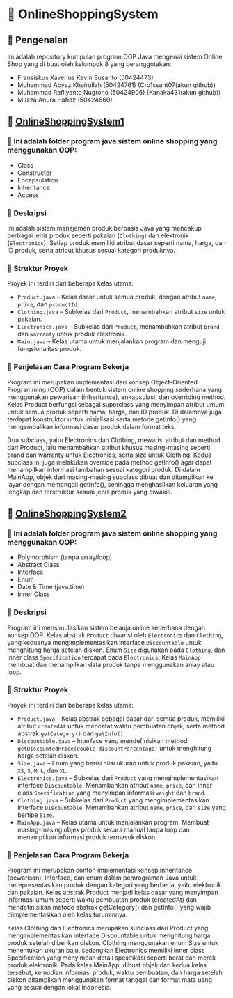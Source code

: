 # 🛒 OnlineShoppingSystem

## 👋 Pengenalan
Ini adalah repository kumpulan program OOP Java mengenai sistem Online Shop yang di buat oleh kelompok 8 yang beranggotakan:

- Fransiskus Xaverius Kevin Susanto (50424473)
- Muhammad Abyaz Khairullah (50424761) (Cro1ssant07(akun github))
- Muhammad Rafliyanto Nugroho (50424906) (Kanaka431(akun github))
- M Izza Anura Hafidz (50424660)

## 🛒 [OnlineShoppingSystem1](https://github.com/FransiskusXaveriusKevinSusanto/OnlineShoppingSystem/tree/main/OnlineShoppingSystem1)

### 🧠 Ini adalah folder program java sistem online shopping yang menggunakan OOP:
- Class
- Constructor
- Encapsulation
- Inheritance
- Access

### 📜 Deskripsi
Ini adalah sistem manajemen produk berbasis Java yang mencakup berbagai jenis produk seperti pakaian (`Clothing`) dan elektronik (`Electronics`). Setiap produk memiliki atribut dasar seperti nama, harga, dan ID produk, serta atribut khusus sesuai kategori produknya.

### 📁 Struktur Proyek
Proyek ini terdiri dari beberapa kelas utama:
- `Product.java` – Kelas dasar untuk semua produk, dengan atribut `name`, `price`, dan `productId`.
- `Clothing.java` – Subkelas dari `Product`, menambahkan atribut `size` untuk pakaian.
- `Electronics.java` – Subkelas dari `Product`, menambahkan atribut `brand` dan `warranty` untuk produk elektronik.
- `Main.java` – Kelas utama untuk menjalankan program dan menguji fungsionalitas produk.

### 📘 Penjelasan Cara Program Bekerja

Program ini merupakan implementasi dari konsep Object-Oriented Programming (OOP) dalam bentuk sistem online shopping sederhana yang menggunakan pewarisan (inheritance), enkapsulasi, dan overriding method. Kelas Product berfungsi sebagai superclass yang menyimpan atribut umum untuk semua produk seperti nama, harga, dan ID produk. Di dalamnya juga terdapat konstruktor untuk inisialisasi serta metode getInfo() yang mengembalikan informasi dasar produk dalam format teks.

Dua subclass, yaitu Electronics dan Clothing, mewarisi atribut dan method dari Product, lalu menambahkan atribut khusus masing-masing seperti brand dan warranty untuk Electronics, serta size untuk Clothing. Kedua subclass ini juga melakukan override pada method getInfo() agar dapat menampilkan informasi tambahan sesuai kategori produk. Di dalam MainApp, objek dari masing-masing subclass dibuat dan ditampilkan ke layar dengan memanggil getInfo(), sehingga menghasilkan keluaran yang lengkap dan terstruktur sesuai jenis produk yang diwakili.


## 🛒 [OnlineShoppingSystem2](https://github.com/FransiskusXaveriusKevinSusanto/OnlineShoppingSystem/tree/main/OnlineShoppingSystem2)

### 🧠 Ini adalah folder program java sistem online shopping yang menggunakan OOP:
- Polymorphism (tanpa array/loop)
- Abstract Class
- Interface
- Enum
- Date & Time (java.time)
- Inner Class

### 📜 Deskripsi
Program ini mensimulasikan sistem belanja online sederhana dengan konsep OOP. Kelas abstrak `Product` diwarisi oleh `Electronics` dan `Clothing`, yang keduanya mengimplementasikan interface `Discountable` untuk menghitung harga setelah diskon. Enum `Size` digunakan pada `Clothing`, dan inner class `Specification` terdapat pada `Electronics`. Kelas `MainApp` membuat dan menampilkan data produk tanpa menggunakan array atau loop.

### 📁 Struktur Proyek
Proyek ini terdiri dari beberapa kelas utama:
* `Product.java` – Kelas abstrak sebagai dasar dari semua produk, memiliki atribut `createdAt` untuk mencatat waktu pembuatan objek, serta method abstrak `getCategory()` dan `getInfo()`.
* `Discountable.java` – Interface yang mendefinisikan method `getDiscountedPrice(double discountPercentage)` untuk menghitung harga setelah diskon.
* `Size.java` – Enum yang berisi nilai ukuran untuk produk pakaian, yaitu `XS`, `S`, `M`, `L`, dan `XL`.
* `Electronics.java` – Subkelas dari `Product` yang mengimplementasikan interface `Discountable`. Menambahkan atribut `name`, `price`, dan inner class `Specification` yang menyimpan informasi `weight` dan `brand`.
* `Clothing.java` – Subkelas dari `Product` yang mengimplementasikan interface `Discountable`. Menambahkan atribut `name`, `price`, dan `size` yang bertipe `Size`.
* `MainApp.java` – Kelas utama untuk menjalankan program. Membuat masing-masing objek produk secara manual tanpa loop dan menampilkan informasi produk termasuk diskon.

### 📘 Penjelasan Cara Program Bekerja
Program ini merupakan contoh implementasi konsep inheritance (pewarisan), interface, dan enum dalam pemrograman Java untuk merepresentasikan produk dengan kategori yang berbeda, yaitu elektronik dan pakaian. Kelas abstrak Product menjadi kelas dasar yang menyimpan informasi umum seperti waktu pembuatan produk (createdAt) dan mendefinisikan metode abstrak getCategory() dan getInfo() yang wajib diimplementasikan oleh kelas turunannya. 

Kelas Clothing dan Electronics merupakan subclass dari Product yang mengimplementasikan interface Discountable untuk menghitung harga produk setelah diberikan diskon. Clothing menggunakan enum Size untuk menentukan ukuran baju, sedangkan Electronics memiliki inner class Specification yang menyimpan detail spesifikasi seperti berat dan merek produk elektronik. Pada kelas MainApp, dibuat objek dari kedua kelas tersebut, kemudian informasi produk, waktu pembuatan, dan harga setelah diskon ditampilkan menggunakan format tanggal dan format mata uang yang sesuai dengan lokal Indonesia.
